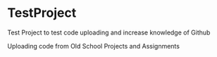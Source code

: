 # TestProject
Test Project to test code uploading and increase knowledge of Github

Uploading code from Old School Projects and Assignments

